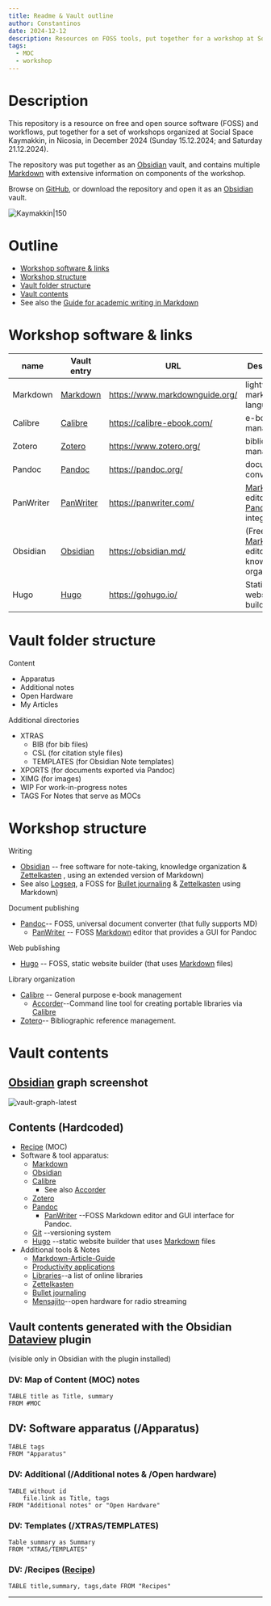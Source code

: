 ```yaml
---
title: Readme & Vault outline 
author: Constantinos 
date: 2024-12-12
description: Resources on FOSS tools, put together for a workshop at Social Space Kaymakkin, Nicosia, in December 2024, assembled as an Obsidian vault. 
tags: 
  - MOC
  - workshop
---
```


# Description 
This repository is a resource on free and open source software (FOSS) and workflows, put together for a set of workshops organized at Social Space Kaymakkin, in Nicosia, in December 2024 (Sunday 15.12.2024; and Saturday 21.12.2024).  

The repository was put together as an [Obsidian](Apparatus/Obsidian.md) vault, and contains multiple [Markdown](Apparatus/Markdown.md) with extensive information on components of the workshop. 

Browse on [GitHub](https://github.com/cmiltiadis/kaymakkin), or download the repository and open it as an [Obsidian](Apparatus/Obsidian.md) vault. 


![Kaymakkin|150](XIMG/logos/kaymakkin.jpg)

# Outline 
- [Workshop software & links](#Workshop%20software%20&%20links)
- [Workshop structure](#Workshop%20structure)
- [Vault folder structure](#Vault%20folder%20structure)
- [Vault contents](#Vault%20contents)
- See also the [Guide for academic writing in Markdown](Articles/Markdown-Article-Guide.md)
# Workshop software & links 

| name      | Vault entry                         | URL                            | Description                                                                             |
| --------- | ----------------------------------- | ------------------------------ | --------------------------------------------------------------------------------------- |
| Markdown  | [Markdown](Apparatus/Markdown.md)   | https://www.markdownguide.org/ | lightweight markup language                                                             |
| Calibre   | [Calibre](Apparatus/Calibre.md)     | https://calibre-ebook.com/<br> | e-book management                                                                       |
| Zotero    | [Zotero](Apparatus/Zotero.md)       | https://www.zotero.org/        | bibliography management                                                                 |
| Pandoc    | [Pandoc](Apparatus/Pandoc.md)       | https://pandoc.org/            | document converter                                                                      |
| PanWriter | [PanWriter](Apparatus/PanWriter.md) | https://panwriter.com/         | [Markdown](Apparatus/Markdown.md) editor with [Pandoc](Apparatus/Pandoc.md) integration |
| Obsidian  | [Obsidian](Apparatus/Obsidian.md)   | https://obsidian.md/           | (Free) [Markdown](Apparatus/Markdown.md) editor for knowledge organization              |
| Hugo      | [Hugo](Apparatus/Hugo.md)           | https://gohugo.io/             | Static website builder                                                                  |

# Vault folder structure 

Content 
- Apparatus 
- Additional notes 
- Open Hardware 
- My Articles 

Additional directories  
- XTRAS
	- BIB (for bib files)
	- CSL (for citation style files)
	- TEMPLATES (for Obsidian Note templates)
- XPORTS (for documents exported via Pandoc)
- XIMG (for images)
- WIP 
  For work-in-progress notes
- TAGS 
  For Notes that serve as MOCs

# Workshop structure 

Writing 
+ [Obsidian](Apparatus/Obsidian.md) -- free software for note-taking, knowledge organization & [Zettelkasten](Additional/Zettelkasten.md) , using an extended version of Markdown)
+ See also [Logseq](Apparatus/Logseq.md), a FOSS for [Bullet journaling](Additional/Bullet%20journaling.md) & [Zettelkasten](Additional/Zettelkasten.md) using Markdown) 

Document publishing
+ [Pandoc](Apparatus/Pandoc.md)-- FOSS, universal document converter (that fully supports MD)
	+ [PanWriter](Apparatus/PanWriter.md) -- FOSS [Markdown](Apparatus/Markdown.md) editor that provides a GUI for Pandoc  

Web publishing 
+ [Hugo](Apparatus/Hugo.md) -- FOSS, static website builder (that uses [Markdown](Apparatus/Markdown.md) files)

Library organization   
+ [Calibre](Apparatus/Calibre.md) -- General purpose e-book management 
	+ [Accorder](Apparatus/Accorder.md)--Command line tool for creating portable libraries via [Calibre](Apparatus/Calibre.md) 
+ [Zotero](Apparatus/Zotero.md)-- Bibliographic reference management. 

# Vault contents 

## [Obsidian](Apparatus/Obsidian.md) graph screenshot 

![vault-graph-latest](XIMG/vault/vault-graph-latest.png)

## Contents (Hardcoded) 
- [Recipe](TAGS/Recipe.md) (MOC)
- Software & tool apparatus:  
	- [Markdown](Apparatus/Markdown.md)
	- [Obsidian](Apparatus/Obsidian.md)
	- [Calibre](Apparatus/Calibre.md)
		- See also [Accorder](Apparatus/Accorder.md)
	- [Zotero](Apparatus/Zotero.md)
	- [Pandoc](Apparatus/Pandoc.md)
		- [PanWriter](Apparatus/PanWriter.md) --FOSS Markdown editor and GUI interface for Pandoc. 
	- [Git](Apparatus/Git.md) --versioning system
	- [Hugo](Apparatus/Hugo.md) --static website builder that uses [Markdown](Apparatus/Markdown.md) files 
- Additional tools & Notes 
	- [Markdown-Article-Guide](Articles/Markdown-Article-Guide.md)
	- [Productivity applications](Additional/Productivity%20applications.md)
	- [Libraries](Additional/Libraries.md)--a list of online libraries
	- [Zettelkasten](Additional/Zettelkasten.md)
	- [Bullet journaling](Additional/Bullet%20journaling.md)
	- [Mensajito](Open%20Hardware/Mensajito.md)--open hardware for radio streaming

## Vault contents generated with the Obsidian [Dataview](Additional/Dataview.md) plugin 
(visible only in Obsidian with the plugin installed)
### DV: Map of Content (MOC) notes  

```dataview
TABLE title as Title, summary
FROM #MOC 
```

## DV: Software apparatus  (/Apparatus)

```dataview 
TABLE tags
FROM "Apparatus"
```

### DV: Additional  (/Additional notes & /Open hardware) 

```dataview 
TABLE without id
	file.link as Title, tags
FROM "Additional notes" or "Open Hardware"
```
### DV: Templates (/XTRAS/TEMPLATES)
```dataview 
Table summary as Summary
FROM "XTRAS/TEMPLATES"
```

### DV: /Recipes ([Recipe](TAGS/Recipe.md))

```dataview 
TABLE title,summary, tags,date FROM "Recipes"
```

--- 

